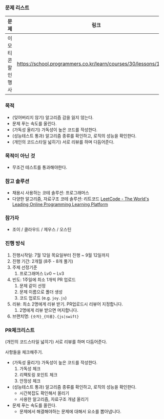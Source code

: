 ### 문제 리스트

| 문제              | 링크                                                             | directory     | 기한                              |
| ----------------- | ---------------------------------------------------------------- | ------------- | --------------------------------- |
| 이모티콘 할인행사 | https://school.programmers.co.kr/learn/courses/30/lessons/150368 | /01/README.md | 2023.07.12 (수) ~ 2023.07.18 (화) |

### 목적

- (잊어버리지 않기) 알고리즘 감을 잃지 않는다.
- 문제 푸는 속도를 올린다.
- (가독성 올리기) 가독성이 높은 코드를 작성한다.
- (성능테스트 통과) 알고리즘 종류를 확인하고, 로직의 성능을 확인한다.
- (개인의 코드스타일 넓히기) 서로 리뷰를 하며 다듬어준다.

### 목적이 아닌 것

- 무조건 테스트를 통과해야한다.

### 참고 솔루션

- 채용시 사용하는 코테 솔루션: 프로그래머스
- 다양한 알고리즘, 자료구조 코테 솔루션: 리트코드
  [LeetCode - The World's Leading Online Programming Learning Platform](https://leetcode.com/)

### 참가자

- 조이 / 클라우드 / 제우스 / 오스틴

### 진행 방식

1. 진행시작일: 7월 12일 목요일부터 진행 ~ 9월 12일까지
2. 진행 기간: 2개월 (8주 - 8개 풀기)
3. 주제 선정기준
   1. 프로그래머스 Lv0 ~ Lv3
4. 빈도: 1주일에 최소 1개씩 PR 업로드
   1. 문제 같이 선정
   2. 문제 이름으로 폴더 생성
   3. 코드 업로드 (e.g. `joy.js`)
5. 리뷰: 최소 2명에게 리뷰 받기. PR업로드시 리뷰어 지정합니다.
   1. 2명에게 리뷰 받으면 머지합니다.
6. 브랜치명: `{숫자}_{이름}.{js|swift}`

### PR체크리스트

(개인의 코드스타일 넓히기) 서로 리뷰를 하며 다듬어준다.

사항들을 체크해주기.

- (가독성 올리기) 가독성이 높은 코드를 작성한다.
  1. 가독성 체크
  2. 리팩토링 포인트 체크
  3. 안정성 체크
- (성능테스트 통과) 알고리즘 종류를 확인하고, 로직의 성능을 확인한다.
  - 시간복잡도 확인해서 올리기
  - 사용한 알고리즘, 자료구조 개념 올리기
- 문제 푸는 속도를 올린다.
  - 문제에서 해결해야하는 문제에 대해서 요소를 뽑아냅니다.
